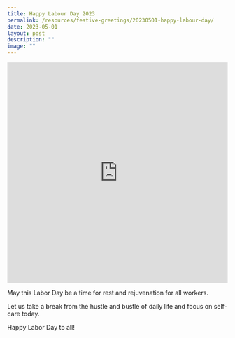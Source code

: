 ```yaml
---
title: Happy Labour Day 2023
permalink: /resources/festive-greetings/20230501-happy-labour-day/
date: 2023-05-01
layout: post
description: ""
image: ""
---
```

<iframe allow="autoplay; clipboard-write; encrypted-media; picture-in-picture; web-share" allowfullscreen="true" frameborder="0" scrolling="no" style="aspect-ratio: 1; border: none; overflow: hidden; width: 100%; height: auto" src="https://www.facebook.com/plugins/video.php?height=481&amp;href=https%3A%2F%2Fwww.facebook.com%2Falpshealthcaresupplychain%2Fvideos%2F186720993819379%2F&amp;show_text=false&amp;width=560&amp;t=0">
</iframe>

May this Labor Day be a time for rest and rejuvenation for all workers. 

Let us take a break from the hustle and bustle of daily life and focus on self-care today. 

Happy Labor Day to all!